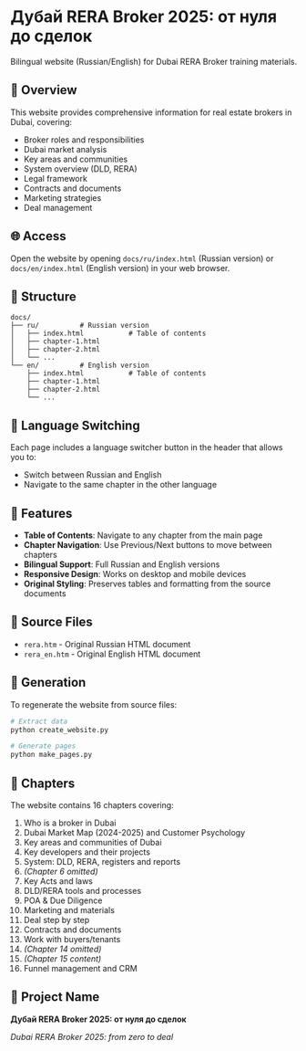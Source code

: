 # Дубай RERA Broker 2025: от нуля до сделок

Bilingual website (Russian/English) for Dubai RERA Broker training materials.

## 📖 Overview

This website provides comprehensive information for real estate brokers in Dubai, covering:
- Broker roles and responsibilities
- Dubai market analysis
- Key areas and communities
- System overview (DLD, RERA)
- Legal framework
- Contracts and documents
- Marketing strategies
- Deal management

## 🌐 Access

Open the website by opening `docs/ru/index.html` (Russian version) or `docs/en/index.html` (English version) in your web browser.

## 📁 Structure

```
docs/
├── ru/          # Russian version
│   ├── index.html           # Table of contents
│   ├── chapter-1.html
│   ├── chapter-2.html
│   └── ...
└── en/          # English version
    ├── index.html           # Table of contents
    ├── chapter-1.html
    ├── chapter-2.html
    └── ...
```

## 🔄 Language Switching

Each page includes a language switcher button in the header that allows you to:
- Switch between Russian and English
- Navigate to the same chapter in the other language

## 🚀 Features

- **Table of Contents**: Navigate to any chapter from the main page
- **Chapter Navigation**: Use Previous/Next buttons to move between chapters
- **Bilingual Support**: Full Russian and English versions
- **Responsive Design**: Works on desktop and mobile devices
- **Original Styling**: Preserves tables and formatting from the source documents

## 📝 Source Files

- `rera.htm` - Original Russian HTML document
- `rera_en.htm` - Original English HTML document

## 🔧 Generation

To regenerate the website from source files:

```bash
# Extract data
python create_website.py

# Generate pages
python make_pages.py
```

## 📄 Chapters

The website contains 16 chapters covering:
1. Who is a broker in Dubai
2. Dubai Market Map (2024-2025) and Customer Psychology
3. Key areas and communities of Dubai
4. Key developers and their projects
5. System: DLD, RERA, registers and reports
6. *(Chapter 6 omitted)*
7. Key Acts and laws
8. DLD/RERA tools and processes
9. POA & Due Diligence
10. Marketing and materials
11. Deal step by step
12. Contracts and documents
13. Work with buyers/tenants
14. *(Chapter 14 omitted)*
15. *(Chapter 15 content)*
16. Funnel management and CRM

## 🎯 Project Name

**Дубай RERA Broker 2025: от нуля до сделок**

*Dubai RERA Broker 2025: from zero to deal*

